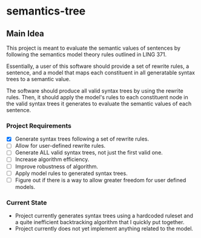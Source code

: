 # semantics-tree

## Main Idea

This project is meant to evaluate the semantic values of sentences by following
the semantics model theory rules outlined in LING 371.

Essentially, a user of this software should provide a set of rewrite rules, a
sentence, and a model that maps each constituent in all generatable syntax trees
to a semantic value.

The software should produce all valid syntax trees by using the rewrite rules.
Then, it should apply the model's rules to each constituent node in the valid
syntax trees it generates to evaluate the semantic values of each sentence.

### Project Requirements

- [x] Generate syntax trees following a set of rewrite rules.
- [ ] Allow for user-defined rewrite rules.
- [ ] Generate ALL valid syntax trees, not just the first valid one.
- [ ] Increase algorithm efficiency.
- [ ] Improve robustness of algorithm.
- [ ] Apply model rules to generated syntax trees.
- [ ] Figure out if there is a way to allow greater freedom for user defined models.

### Current State

- Project currently generates syntax trees using a hardcoded ruleset and a quite
inefficient backtracking algorithm that I quickly put together.
- Project currently does not yet implement anything related to the model.
